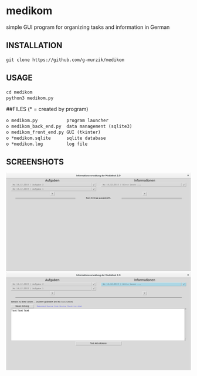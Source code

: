# medikom

simple GUI program for organizing tasks and information in German

## INSTALLATION

    git clone https://github.com/g-murzik/medikom

## USAGE

    cd medikom
    python3 medikom.py


##FILES (* = created by program)

    o medikom.py           program launcher
    o medikom_back_end.py  data management (sqlite3)
    o medikom_front_end.py GUI (tkinter)
    o *medikom.sqlite      sqlite database 
    o *medikom.log         log file 

## SCREENSHOTS
![Figure 1](https://github.com/g-murzik/miscellaneous/blob/master/medikom01.png "Medikom 1")
![Figure 1](https://github.com/g-murzik/miscellaneous/blob/master/medikom02.png "Medikom 2")
